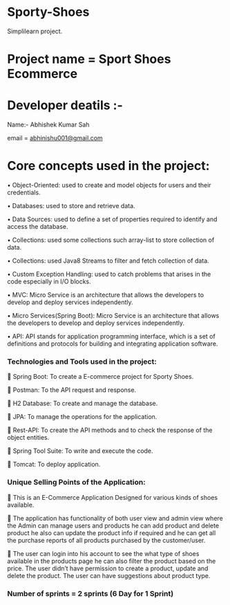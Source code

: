 # Sporty-Shoes
Simplilearn project.

# Project name = Sport Shoes Ecommerce

# Developer deatils :-
  Name:- Abhishek Kumar Sah
  
  email = abhinishu001@gmail.com

# Core concepts used in the project:
• Object-Oriented: used to create and model objects for users and their credentials.

• Databases: used to store and retrieve data.

• Data Sources: used to define a set of properties required to identify and access the database.

• Collections: used some collections such array-list to store collection of data.

• Collections: used Java8 Streams to filter and fetch collection of data.

• Custom Exception Handling: used to catch problems that arises in the code especially in I/O blocks.

• MVC: Micro Service is an architecture that allows the developers to develop and deploy services independently.

• Micro Services(Spring Boot): Micro Service is an architecture that allows the developers to develop and deploy services independently.

• API: API stands for application programming interface, which is a set of definitions and protocols for building and integrating application software.

### Technologies and Tools used in the project:
	Spring Boot: To create a E-commerce project for Sporty Shoes.

	Postman: To the API request and response.

	H2 Database: To create and manage the database.

	JPA: To manage the operations for the application.

	Rest-API: To create the API methods and to check the response of the object entities.

	Spring Tool Suite: To write and execute the code.

	Tomcat: To deploy  application.

### Unique Selling Points of the Application:
	This is an E-Commerce Application Designed for various kinds of shoes available.

	The application has functionality of both user view and admin view where the 
      Admin can manage users and products he can add product and delete product he also can update the product info if required and he can get all the purchase reports of all products purchased by the customer/user. 

	The user can login into his account to see the what type of shoes available in the products page he can also filter the product based on the price. The user didn’t have permission to create a product, update and delete the product. The user can have suggestions about product type.

### Number of sprints = 2 sprints (6 Day for 1 Sprint)
